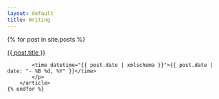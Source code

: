 ```yaml
---
layout: default
title: Writing
---
```


<div class="hfeed">
	{% for post in site.posts %}
	    <article class="hentry entry">
	    	<p>
	    	<a href="{{ base.url }}{{ post.url }}">{{ post.title }}</a>

	    	<time datetime="{{ post.date | xmlschema }}">{{ post.date | date: "- %B %d, %Y" }}</time>
	    	</p>
	    </article>
	{% endfor %}
</div>